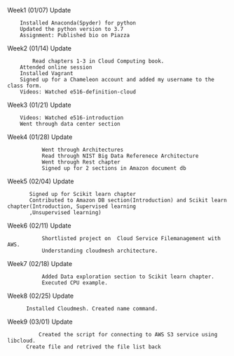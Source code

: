 Week1 (01/07) Update
	
	 	Installed Anaconda(Spyder) for python
	 	Updated the python version to 3.7
	 	Assignment: Published bio on Piazza

Week2 (01/14) Update

    		Read chapters 1-3 in Cloud Computing book.
		Attended online session
		Installed Vagrant
		Signed up for a Chameleon account and added my username to the class form.
		Videos: Watched e516-definition-cloud

Week3 (01/21) Update
		
		Videos: Watched e516-introduction
		Went through data center section
		
Week4 (01/28) Update
               
               Went through Architectures
               Read through NIST Big Data Referenece Architecture
               Went through Rest chapter
               Signed up for 2 sections in Amazon document db 

Week5 (02/04) Update
               
	       Signed up for Scikit learn chapter
	       Contributed to Amazon DB section(Introduction) and Scikit learn chapter(Introduction, Supervised learning 
	       ,Unsupervised learning)
	       
	       
Week6 (02/11)  Update

               Shortlisted project on  Cloud Service Filemanagement with AWS.
               Understanding cloudmesh architecture.
	      
	      
Week7 (02/18)  Update

               Added Data exploration section to Scikit learn chapter.
               Executed CPU example.

Week8 (02/25)  Update 
              
	      Installed Cloudmesh. Created name command.

Week9 (03/01)  Update

              Created the script for connecting to AWS S3 service using libcloud.
	      Create file and retrived the file list back

               
               
               
